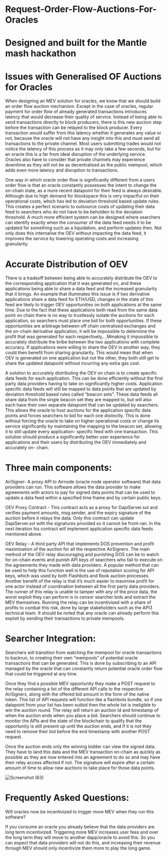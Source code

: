 # Request-Order-Flow-Auctions-For-Oracles


# Designed and built for the Mantle mash hackathon


# Issues with Generalised OF Auctions for Oracles

When designing an MEV solution for oracles, we know that we should build an order flow auction mechanism. Except in the case of oracles, regular payment for order flow of already generated transactions introduces latency that would decrease their quality of service. Instead of being able to send transactions directly to block producers, there is this new auction step before the transaction can be relayed to the block producer. Every transaction would suffer from this latency whether it generates any value or not, because the oracle will not have any insight into this and must send all transactions to the private channel. Most users submitting trades would not notice the latency of this process as it may only take a few seconds, but for an oracle this is a far from ideal disruption of the underlying service. Oracles also have to consider that private channels may experience downtime as they will not be as decentralised as the public mempool, which adds even more latency and disruption to transactions.  

One way in which oracle order flow is significantly different from a users order flow is that an oracle constantly possesses the intent to change the on-chain state, as a more recent datapoint for their feed is always desirable. Although due to high demand for blockspace this is very impactful on their operational costs, which has led to deviation threshold based update rules. This creates a perfect scenario to outsource costs of updating their data feed to searchers who do not have to be beholden to the deviation threshold. A much more efficient system can be designed where searchers can identify exactly when the consumer of the data feed needs it to be updated for something such as a liquidation, and perform updates then. Not only does this internalise the OEV without impacting the data feed, it improves the service by lowering operating costs and increasing granularity.

# Accurate Distribution of OEV

There is a tradeoff between being able to accurately distribute the OEV to the corresponding application that it was generated on, and these applications being able to share a data feed and the increased granularity that it brings. An example that illuminates this issue is if two derivative applications share a data feed for ETH/USD, changes in the state of this feed are likely to trigger OEV opportunities on both applications at the same time. Due to the fact that these applications both read from the same data point on chain there is no way to trustlessly isolate the auctions for each application, so searchers must place one bid for both opportunities. If these opportunities are arbitrage between off chain centralised exchanges and the on-chain derivative application, it will be impossible to determine the profit that was generated for each respectively,. ,Mmaking it impossible to accurately distribute the bribe between the two applications with complete accuracy. If applications were willing to share the OEV in another way, they could then benefit from sharing granularity. This would mean that when OEV is generated on one application but not the other, they both still get to share the updated datapoint without incurring any extra gas cost. 

A solution to accurately distributing the OEV on chain is to create specific data feeds for each application. This can be done efficiently without the first party data providers having to take on significantly higher costs. Application specific data feeds will still be mapped to data points that are updated by deviation threshold based rules called “beacon sets”. These data feeds all share data from the single beacon set they are mapped to, but will also each have their own separate datapoint that can be updated by searchers. This allows the oracle to host auctions for the application specific data points and forces searchers to bid for each one distinctly. This is done without forcing the oracle to take on higher operational costs or change its service significantly by maintaining the mapping to the beacon set, allowing it to still update every application- specific feed with one transaction. This solution should produce a significantly better user experience for applications and their users by distributing the OEV immediately and accurately on- chain.
 
# Three main components:
AirSigner- A proxy API to Airnode (oracle node operator software) that data providers can run. This software allows the data provider to make agreements with actors to pay for signed data points that can be used to update a data feed within a specified time frame and by certain public keys.
 
OEV Proxy Contract - This contract acts as a proxy for DapiServer.sol and verifies payment amounts, msg.sender, and the expiry signature of the auction before it relays the data. Only this contract can update DapiServer.sol with the signatures provided so it cannot be front-ran. In the next iteration his contract will implement application specific data feeds mentioned above.
 
OEV Relay - A third party API that implements DOS prevention and profit maximisation of the auction for all the respective AirSigners. The main method of the OEV relay discouraging and punishing DOS can be to watch for on-chain events and punish API keys of searchers who fail to execute on the agreements they made with data providers. A popular method that can be used to help this function well is the use of reputation scoring for API keys, which was used by both Flashbots and Rook auction processes. Another benefit of the relay is that it’s much easier to maximise profit for one actor instead of coordination between all the first party data providers. The runner of this relay is unable to tamper with any of the price data, the worst exploit they can perform is to censor searcher bids and extract the MEV themselves. Running the relay can be incentivised with a share of profits to combat this risk, done by large stakeholders such as the API3 technical team. It should be noted that any oracle can already perform this exploit by sending their transactions to private mempools. 
 
# Searcher Integration:
Searchers will transition from watching the mempool for oracle transactions to backrun, to creating their own “mempools” of potential oracle transactions that can be generated. This is done by subscribing to an API managed by the oracle that can constantly return potential oracle order flow that could be triggered at any time. 
 
Once they find a possible MEV opportunity they make a POST request to the relay containing a list of the different API calls to the respective AirSigners, along with the offered bid amount in the form of the native token. This list of API requests will function like a flashbots bundle, so if one datapoint from your list has been outbid then the whole list is ineligible to win the auction round. The relay will return an auction Id and timestamp of when the auction ends when you place a bid. Searchers should continue to monitor the APIs and the state of the blockchain to qualify that the opportunity is still present up until the auction ends, and if it is not they need to remove their bid before the end timestamp with another POST request. 
 
Once the auction ends only the winning bidder can view the signed data. They have to land this data and the MEV transaction on-chain as quickly as possible as they are now entered into an agreement to do so and may have their relay access affected if not. The signature will expire after a certain amount of time to allow new auctions to take place for those data points. 

 ![Screenshot (63)](https://user-images.githubusercontent.com/69164627/192672101-9d50daf6-26bf-431e-8bdd-8b2b212b6531.png)
 
# Frequently Asked Questions:
Will oracles now be incentivized to trigger more MEV when they run this software?

If you consume an oracle you already believe that the data providers are long term incentivized. Triggering more MEV increases user fees and over the long term they will move to another dapp/oracle to avoid this. So you can expect that data providers will not do this, and increasing their revenue through MEV should only incentivize them more to play the long game.
